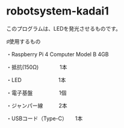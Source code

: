 # robotsystem-kadai1

このプログラムは、LEDを発光させるものです。

♯使用するもの

・Raspberry Pi 4 Computer Model B 4GB　

・抵抗(150Ω)　　　　1本    

・LED　　　　　　　1本   

・電子基盤　　　　　1個 

・ジャンパー線　　　2本

・USBコード（Type-C）　　1本



